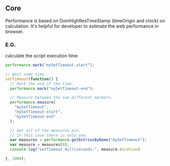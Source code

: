 ## Core

Performance is based on DomHighResTimeStamp (timeOrigin and clock) on calculation. It's helpful for developer to estimate the web performance in browser.

### E.G.

calculate the script execution time.

```javascript
performance.mark("mySetTimeout-start");

// Wait some time.
setTimeout(function() {
  // Mark the end of the time.
  performance.mark("mySetTimeout-end");

  // Measure between the two different markers.
  performance.measure(
    "mySetTimeout",
    "mySetTimeout-start",
    "mySetTimeout-end"
  );

  // Get all of the measures out.
  // In this case there is only one.
  var measures = performance.getEntriesByName("mySetTimeout");
  var measure = measures[0];
  console.log("setTimeout milliseconds:", measure.duration)

}, 2000);
```